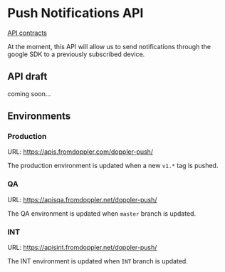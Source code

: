 # Push Notifications API

[API contracts](api-contracts.http)

At the moment, this API will allow us to send notifications through the google SDK to a previously subscribed device.

## API draft

coming soon...

## Environments

### Production

URL: <https://apis.fromdoppler.com/doppler-push/>

The production environment is updated when a new `v1.*` tag is pushed.

### QA

URL: <https://apisqa.fromdoppler.net/doppler-push/>

The QA environment is updated when `master` branch is updated.

### INT

URL: <https://apisint.fromdoppler.net/doppler-push/>

The INT environment is updated when `INT` branch is updated.
